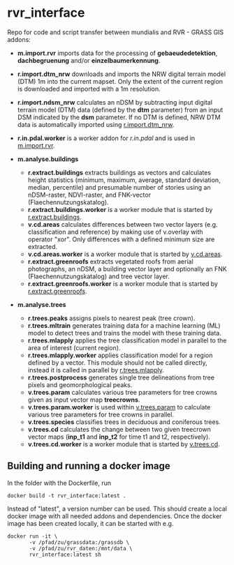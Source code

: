 # rvr_interface
Repo for code and script transfer between mundialis and RVR - GRASS GIS addons:

- **m.import.rvr** imports data for the processing of <b>gebaeudedetektion</b>,
<b>dachbegruenung</b> and/or <b>einzelbaumerkennung</b>.

- **r.import.dtm_nrw** downloads and imports the NRW digital terrain model
(DTM) 1m into the current mapset. Only the extent of the current region is
downloaded and imported with a 1m resolution.

- **r.import.ndsm_nrw** calculates an nDSM by subtracting input digital terrain
model (DTM) data (defined by the <b>dtm</b> parameter) from an input DSM
indicated by the <b>dsm</b> parameter. If no DTM is defined, NRW DTM data
is automatically imported using <a href="grass-gis-addons/r.import.dtm_nrw/r.import.dtm_nrw.html">r.import.dtm_nrw</a>.

- **r.in.pdal.worker** is a worker addon for <em>r.in.pdal</em> and is used in
<a href="grass-gis-addons/m.import.rvr/m.import.rvr.html">m.import.rvr</a>.


- **m.analyse.buildings**
  - **r.extract.buildings** extracts buildings as vectors and calculates height
   statistics (minimum, maximum, average, standard deviation, median,
     percentile) and presumable number of stories using an nDSM-raster,
     NDVI-raster, and FNK-vector (Flaechennutzungskatalog).
  - **r.extract.buildings.worker** is a worker module that is started by
<a href="grass-gis-addons/m.analyse.buildings/r.extract.buildings/r.extract.buildings.html">r.extract.buildings</a>.
  - **v.cd.areas** calculates differences between two vector layers
(e.g. classification and reference) by making use of v.overlay with operator
"xor". Only differences with a defined minimum size are extracted.
  - **v.cd.areas.worker** is a worker module that is started by
<a href="grass-gis-addons/m.analyse.buildings/v.cd.areas/v.cd.areas.html">v.cd.areas</a>.
  - **r.extract.greenroofs** extracts vegetated roofs from aerial photographs,
  an nDSM, a building vector layer and optionally an FNK
  (Flaechennutzungskatalog) and tree vector layer.
  - **r.extract.greenroofs.worker** is a worker module that is started by
<a href="grass-gis-addons/m.analyse.buildings/r.extract.greenroofs/r.extract.greenroofs.html">r.extract.greenroofs</a>.


- **m.analyse.trees**
  - **r.trees.peaks** assigns pixels to nearest peak (tree crown).
  - **r.trees.mltrain** generates training data for a machine learning (ML)
  model to detect trees and trains the model with these training data.
  - **r.trees.mlapply** applies the tree classification model
in parallel to the area of interest (current region).
  - **r.trees.mlapply.worker** applies classification model for a region
defined by a vector. This module should not be called directly, instead
it is called in parallel by <a href="grass-gis-addons/m.analyse.trees/r.trees.mlapply/r.trees.mlapply.html">r.trees.mlapply</a>.
  - **r.trees.postprocess** generates single tree delineations from tree pixels
   and geomorphological peaks.
  - **v.trees.param** calculates various tree parameters for tree crowns given
   as input vector map <b>treecrowns</b>.
  - **v.trees.param.worker** is used within <a href="grass-gis-addons/m.analyse.trees/v.trees.param/v.trees.param.html">v.trees.param</a> to calculate various tree parameters
   for tree crowns in parallel.
  - **v.trees.species** classifies trees in deciduous and coniferous trees.
  - **v.trees.cd** calculates the change between two given treecrown vector
  maps (<b>inp_t1</b> and <b>inp_t2</b> for time t1 and t2, respectively).
  - **v.trees.cd.worker** is a worker module that is started by
  <a href="grass-gis-addons/m.analyse.trees/v.trees.cd/v.trees.cd.html">v.trees.cd</a>.

## Building and running a docker image

In the folder with the Dockerfile, run 
```
docker build -t rvr_interface:latest .
```

Instead of "latest", a version number can be used. This should create a local 
docker image with all needed addons and dependencies. Once the docker image 
has been created locally, it can be started with e.g.
```
docker run -it \
       -v /pfad/zu/grassdata:/grassdb \
       -v /pfad/zu/rvr_daten:/mnt/data \
       rvr_interface:latest sh
```
